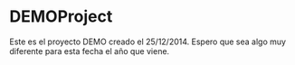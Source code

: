 DEMOProject
===========

Este es el proyecto DEMO creado el 25/12/2014. Espero que sea algo muy diferente para esta fecha el año que viene.
